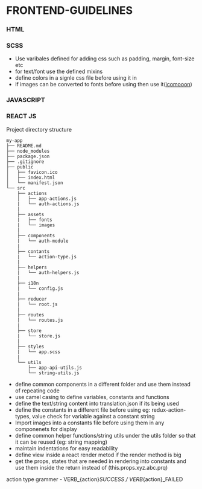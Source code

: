 # FRONTEND-GUIDELINES

### HTML

### SCSS
  - Use varibales defined for adding css such as padding, margin, font-size etc
  - for text/font use the defined mixins
  - define colors in a signle css file before using it in
  - if images can be converted to fonts before using then use it([icomooon](https://icomoon.io/))

### JAVASCRIPT

### REACT JS

Project directory structure

```
my-app
├── README.md
├── node_modules
├── package.json
├── .gitignore
├── public
│   ├── favicon.ico
│   ├── index.html
│   └── manifest.json
└── src
    ├── actions
    │   ├── app-actions.js
    |   └── auth-actions.js
    |
    ├── assets
    |   ├── fonts
    |   └── images
    |
    ├── components
    |   └── auth-module
    |
    ├── contants
    |   └── action-type.js
    |
    ├── helpers
    |   └── auth-helpers.js
    |
    ├── i18n
    |   └── config.js
    |
    ├── reducer
    |   └── root.js
    |
    ├── routes
    |   └── routes.js
    |
    ├── store
    |   └── store.js
    |
    ├── styles
    |   └── app.scss
    |
    └── utils
        ├── app-api-utils.js
        └── string-utils.js
```

  - define common components in a different folder and use them instead of repeating code
  - use camel casing to define variables, constants and functions
  - define the text/string content into translation.json if its being used
  - define the constants in a different file before using eg: redux-action-types, value check for variable against a constant string
  - Import images into a constants file before using them in any componenets for display
  - define common helper functions/string utils under the utils folder so that it can be reused (eg: string mapping)
  - maintain indentations for easy readability
  - define view inside a react render metod if the render method is big
  - get the props, states that are needed in rendering into constants and use them inside the return instead of (this.props.xyz.abc.prq)


action type grammer - VERB_{action}_SUCCESS / VERB_{action}_FAILED
